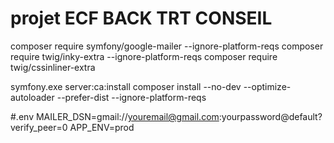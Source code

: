 # projet ECF BACK TRT CONSEIL 

composer require symfony/google-mailer --ignore-platform-reqs
composer require twig/inky-extra --ignore-platform-reqs
composer require twig/cssinliner-extra

symfony.exe server:ca:install 
composer install --no-dev --optimize-autoloader --prefer-dist  --ignore-platform-reqs

#.env
MAILER_DSN=gmail://youremail@gmail.com:yourpassword@default?verify_peer=0
APP_ENV=prod 